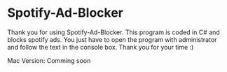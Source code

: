# Spotify-Ad-Blocker
Thank you for using Spotify-Ad-Blocker.
This program is coded in C# and blocks spotify ads.
You just have to open the program with administrator and follow the text in the console box.
Thank you for your time :)


Mac Version: Comming soon
